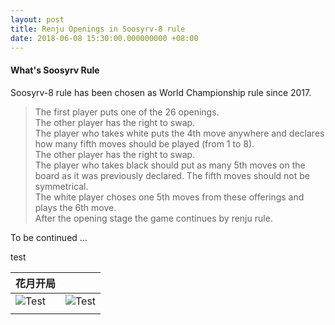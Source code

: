 ```yaml
---
layout: post
title: Renju Openings in Soosyrv-8 rule
date: 2018-06-08 15:30:00.000000000 +08:00
---
```


#### What's Soosyrv Rule
Soosyrv-8 rule has been chosen as World Championship rule since 2017.
> The first player puts one of the 26 openings.    
> The other player has the right to swap.    
> The player who takes white puts the 4th move anywhere and declares how many fifth moves should be played (from 1 to 8).     
> The other player has the right to swap.    
> The player who takes black should put as many 5th moves on the board as it was previously declared. The fifth moves should not be symmetrical.    
> The white player choses one 5th moves from these offerings and plays the 6th move.     
> After the opening stage the game continues by renju rule.    

To be continued ...  

 test

 
|  花月开局  |      |     
| --- | --- |    
| ![Test][Aaaaa] | ![Test][Aaaaa] |      
|   |   |

[Aaaaa]:data:img/jpg;base64,iVBORw0KGgo

